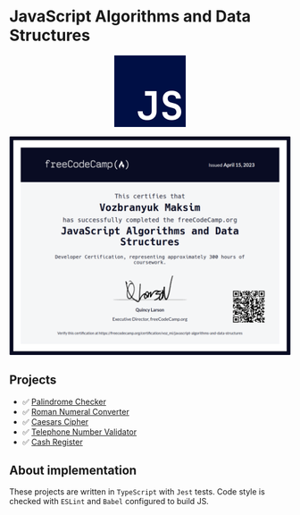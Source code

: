 # JavaScript Algorithms and Data Structures

<p align="center">
    <img src="assets/js-logo.png" />
</p>
<p align="center">
    <img src="assets/fcc-certificate.png" />
</p>

## Projects
- ✅ [Palindrome Checker](https://github.com/vozmi/freecodecamp-projects/tree/js-algorithms-and-data-structures/js-algorithms-and-data-structures/palindrome-checker)
- ✅ [Roman Numeral Converter](https://github.com/vozmi/freecodecamp-projects/tree/js-algorithms-and-data-structures/js-algorithms-and-data-structures/roman-numeral-converter)
- ✅ [Caesars Cipher](https://github.com/vozmi/freecodecamp-projects/tree/js-algorithms-and-data-structures/js-algorithms-and-data-structures/caesar-cipher)
- ✅ [Telephone Number Validator](https://github.com/vozmi/freecodecamp-projects/tree/js-algorithms-and-data-structures/js-algorithms-and-data-structures/phone-number-validator)
- ✅ [Cash Register](https://github.com/vozmi/freecodecamp-projects/tree/js-algorithms-and-data-structures/js-algorithms-and-data-structures/cash-register)

## About implementation
These projects are written in `TypeScript` with `Jest` tests. Code style is checked with `ESLint` and `Babel` configured to build JS.
